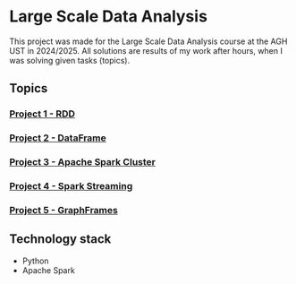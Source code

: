 # Large Scale Data Analysis
This project was made for the Large Scale Data Analysis course at the AGH UST in 2024/2025. All solutions are results of my work after hours, when I was solving given tasks (topics).
## Topics
### <a href="https://github.com/bjam24/agh-large-scale-data-analysis/blob/master/Lab1_RDD/lab1_RDD.ipynb">Project 1 - RDD</a>

### <a href="https://github.com/bjam24/agh-large-scale-data-analysis/blob/master/Lab2_SQL/lab2_SQL.ipynb">Project 2 - DataFrame</a>

### <a href="https://github.com/bjam24/agh-large-scale-data-analysis/blob/master/Lab3_Cluster/lab3_cluster.ipynb">Project 3 - Apache Spark Cluster</a>

### <a href="https://github.com/bjam24/agh-large-scale-data-analysis/blob/master/Lab4_Structured_Data/lab4_Structured_streaming.ipynb">Project 4 - Spark Streaming</a>

### <a href="https://github.com/bjam24/agh-large-scale-data-analysis/blob/master/Lab4_Structured_Data/lab4_Structured_streaming.ipynb">Project 5 - GraphFrames</a>

## Technology stack
- Python
- Apache Spark
